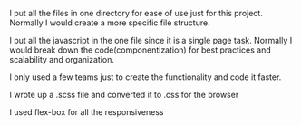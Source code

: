 I put all the files in one directory for ease of use just for this project. Normally I would create a more specific file structure.

I put all the javascript in the one file since it is a single page task. Normally I would break down the code(componentization) for best practices and scalability and organization.

I only used a few teams just to create the functionality and code it faster.

I wrote up a .scss file and converted it to .css for the browser

I used flex-box for all the responsiveness
